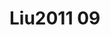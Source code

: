 <a name="material" />

# Liu2011 09
<script type="application/ld+json">
  {
    "@context": "https://schema.org/",
    "@type": "ChemicalSubstance",
    "http://purl.org/dc/terms/conformsTo":
      {
        "@type": "CreativeWork",
        "@id": "https://bioschemas.org/profiles/ChemicalSubstance/0.4-RELEASE/"
      },
    "@id": "https://egonw.github.io/nanowiki/nanowiki83.html#material",
    "name": "Liu2011 09",
    "sameAs": "http://127.0.0.1/mediawiki/index.php/Special:URIResolver/Liu2011_09"
  }
</script>

